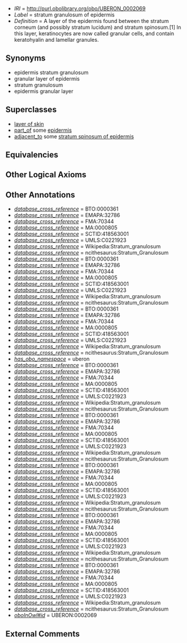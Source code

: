  * *IRI* = http://purl.obolibrary.org/obo/UBERON_0002069
 * *Label* = stratum granulosum of epidermis
 * *Definition* = A layer of the epidermis found between the stratum corneum (and possibly stratum lucidum) and stratum spinosum.[1] In this layer, keratinocytes are now called granular cells, and contain keratohyalin and lamellar granules.

## Synonyms

 * epidermis stratum granulosum
 * granular layer of epidermis
 * stratum granulosum
 * epidermis granular layer

## Superclasses

 * [layer of skin](../../UBERON/54/UBERON_0013754.md)
 * [part_of](../../BFO/50/BFO_0000050.md) some [epidermis](../../UBERON/03/UBERON_0001003.md)
 * [adjacent_to](../../RO/20/RO_0002220.md) some [stratum spinosum of epidermis](../../UBERON/26/UBERON_0002026.md)

## Equivalencies


## Other Logical Axioms


## Other Annotations

 * *[database_cross_reference](../../ef/oboInOwl#hasDbXref.md)* = BTO:0000361
 * *[database_cross_reference](../../ef/oboInOwl#hasDbXref.md)* = EMAPA:32786
 * *[database_cross_reference](../../ef/oboInOwl#hasDbXref.md)* = FMA:70344
 * *[database_cross_reference](../../ef/oboInOwl#hasDbXref.md)* = MA:0000805
 * *[database_cross_reference](../../ef/oboInOwl#hasDbXref.md)* = SCTID:418563001
 * *[database_cross_reference](../../ef/oboInOwl#hasDbXref.md)* = UMLS:C0221923
 * *[database_cross_reference](../../ef/oboInOwl#hasDbXref.md)* = Wikipedia:Stratum_granulosum
 * *[database_cross_reference](../../ef/oboInOwl#hasDbXref.md)* = ncithesaurus:Stratum_Granulosum
 * *[database_cross_reference](../../ef/oboInOwl#hasDbXref.md)* = BTO:0000361
 * *[database_cross_reference](../../ef/oboInOwl#hasDbXref.md)* = EMAPA:32786
 * *[database_cross_reference](../../ef/oboInOwl#hasDbXref.md)* = FMA:70344
 * *[database_cross_reference](../../ef/oboInOwl#hasDbXref.md)* = MA:0000805
 * *[database_cross_reference](../../ef/oboInOwl#hasDbXref.md)* = SCTID:418563001
 * *[database_cross_reference](../../ef/oboInOwl#hasDbXref.md)* = UMLS:C0221923
 * *[database_cross_reference](../../ef/oboInOwl#hasDbXref.md)* = Wikipedia:Stratum_granulosum
 * *[database_cross_reference](../../ef/oboInOwl#hasDbXref.md)* = ncithesaurus:Stratum_Granulosum
 * *[database_cross_reference](../../ef/oboInOwl#hasDbXref.md)* = BTO:0000361
 * *[database_cross_reference](../../ef/oboInOwl#hasDbXref.md)* = EMAPA:32786
 * *[database_cross_reference](../../ef/oboInOwl#hasDbXref.md)* = FMA:70344
 * *[database_cross_reference](../../ef/oboInOwl#hasDbXref.md)* = MA:0000805
 * *[database_cross_reference](../../ef/oboInOwl#hasDbXref.md)* = SCTID:418563001
 * *[database_cross_reference](../../ef/oboInOwl#hasDbXref.md)* = UMLS:C0221923
 * *[database_cross_reference](../../ef/oboInOwl#hasDbXref.md)* = Wikipedia:Stratum_granulosum
 * *[database_cross_reference](../../ef/oboInOwl#hasDbXref.md)* = ncithesaurus:Stratum_Granulosum
 * *[has_obo_namespace](../../ce/oboInOwl#hasOBONamespace.md)* = uberon
 * *[database_cross_reference](../../ef/oboInOwl#hasDbXref.md)* = BTO:0000361
 * *[database_cross_reference](../../ef/oboInOwl#hasDbXref.md)* = EMAPA:32786
 * *[database_cross_reference](../../ef/oboInOwl#hasDbXref.md)* = FMA:70344
 * *[database_cross_reference](../../ef/oboInOwl#hasDbXref.md)* = MA:0000805
 * *[database_cross_reference](../../ef/oboInOwl#hasDbXref.md)* = SCTID:418563001
 * *[database_cross_reference](../../ef/oboInOwl#hasDbXref.md)* = UMLS:C0221923
 * *[database_cross_reference](../../ef/oboInOwl#hasDbXref.md)* = Wikipedia:Stratum_granulosum
 * *[database_cross_reference](../../ef/oboInOwl#hasDbXref.md)* = ncithesaurus:Stratum_Granulosum
 * *[database_cross_reference](../../ef/oboInOwl#hasDbXref.md)* = BTO:0000361
 * *[database_cross_reference](../../ef/oboInOwl#hasDbXref.md)* = EMAPA:32786
 * *[database_cross_reference](../../ef/oboInOwl#hasDbXref.md)* = FMA:70344
 * *[database_cross_reference](../../ef/oboInOwl#hasDbXref.md)* = MA:0000805
 * *[database_cross_reference](../../ef/oboInOwl#hasDbXref.md)* = SCTID:418563001
 * *[database_cross_reference](../../ef/oboInOwl#hasDbXref.md)* = UMLS:C0221923
 * *[database_cross_reference](../../ef/oboInOwl#hasDbXref.md)* = Wikipedia:Stratum_granulosum
 * *[database_cross_reference](../../ef/oboInOwl#hasDbXref.md)* = ncithesaurus:Stratum_Granulosum
 * *[database_cross_reference](../../ef/oboInOwl#hasDbXref.md)* = BTO:0000361
 * *[database_cross_reference](../../ef/oboInOwl#hasDbXref.md)* = EMAPA:32786
 * *[database_cross_reference](../../ef/oboInOwl#hasDbXref.md)* = FMA:70344
 * *[database_cross_reference](../../ef/oboInOwl#hasDbXref.md)* = MA:0000805
 * *[database_cross_reference](../../ef/oboInOwl#hasDbXref.md)* = SCTID:418563001
 * *[database_cross_reference](../../ef/oboInOwl#hasDbXref.md)* = UMLS:C0221923
 * *[database_cross_reference](../../ef/oboInOwl#hasDbXref.md)* = Wikipedia:Stratum_granulosum
 * *[database_cross_reference](../../ef/oboInOwl#hasDbXref.md)* = ncithesaurus:Stratum_Granulosum
 * *[database_cross_reference](../../ef/oboInOwl#hasDbXref.md)* = BTO:0000361
 * *[database_cross_reference](../../ef/oboInOwl#hasDbXref.md)* = EMAPA:32786
 * *[database_cross_reference](../../ef/oboInOwl#hasDbXref.md)* = FMA:70344
 * *[database_cross_reference](../../ef/oboInOwl#hasDbXref.md)* = MA:0000805
 * *[database_cross_reference](../../ef/oboInOwl#hasDbXref.md)* = SCTID:418563001
 * *[database_cross_reference](../../ef/oboInOwl#hasDbXref.md)* = UMLS:C0221923
 * *[database_cross_reference](../../ef/oboInOwl#hasDbXref.md)* = Wikipedia:Stratum_granulosum
 * *[database_cross_reference](../../ef/oboInOwl#hasDbXref.md)* = ncithesaurus:Stratum_Granulosum
 * *[database_cross_reference](../../ef/oboInOwl#hasDbXref.md)* = BTO:0000361
 * *[database_cross_reference](../../ef/oboInOwl#hasDbXref.md)* = EMAPA:32786
 * *[database_cross_reference](../../ef/oboInOwl#hasDbXref.md)* = FMA:70344
 * *[database_cross_reference](../../ef/oboInOwl#hasDbXref.md)* = MA:0000805
 * *[database_cross_reference](../../ef/oboInOwl#hasDbXref.md)* = SCTID:418563001
 * *[database_cross_reference](../../ef/oboInOwl#hasDbXref.md)* = UMLS:C0221923
 * *[database_cross_reference](../../ef/oboInOwl#hasDbXref.md)* = Wikipedia:Stratum_granulosum
 * *[database_cross_reference](../../ef/oboInOwl#hasDbXref.md)* = ncithesaurus:Stratum_Granulosum
 * *[oboInOwl#id](../../id/oboInOwl#id.md)* = UBERON:0002069

## External Comments

